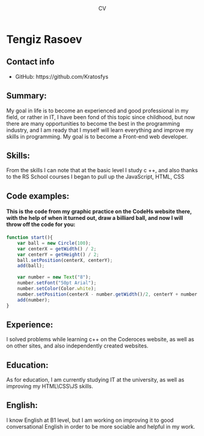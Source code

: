 <header>CV</header>
<h1>Tengiz Rasoev</h1>
<h2>Contact info</h2>
  <ul>
  <li>GitHub: https://github.com/Kratosfys </li>
  </ul>
  <h2>Summary: </h2>
My goal in life is to become an experienced and good professional in my field, or rather in IT, I have been fond of this topic since childhood, but now there are many opportunities to become the best in the programming industry, and I am ready that I myself will learn everything and improve my skills in programming. My goal is to become a Front-end web developer. 
<h2>Skills:</h2>
From the skills I can note that at the basic level I study c ++, and also thanks to the RS School courses I began to pull up the JavaScript, HTML, CSS
<h2>Code examples: </h2>
<h4>This is the code from my graphic practice on the CodeHs website there, with the help of when it turned out, draw a billiard ball, and now I will throw off the code for you: </h4>

```js
function start(){ 
    var ball = new Circle(100);
    var centerX = getWidth() / 2;
    var centerY = getHeight() / 2;
    ball.setPosition(centerX, centerY);
    add(ball); 
    
    var number = new Text("8");
    number.setFont("50pt Arial");
    number.setColor(Color.white);
    number.setPosition(centerX - number.getWidth()/2, centerY + number.getHeight()/2);
    add(number);
} 
```
<h2>Experience:</h2>
I solved problems while learning c++ on the Coderoces website, as well as on other sites, and also independently created websites.
<h2>Education:</h2>
As for education, I am currently studying IT at the university, as well as improving my HTML\CSS\JS skills.

<h2>English:</h2>
I know English at B1 level, but I am working on improving it to good conversational English in order to be more sociable and helpful in my work.
